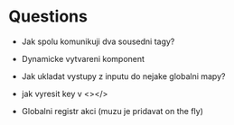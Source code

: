 # Questions

- Jak spolu komunikuji dva sousedni tagy?
- Dynamicke vytvareni komponent
- Jak ukladat vystupy z inputu do nejake globalni mapy?

- jak vyresit key v <></>

- Globalni registr akci (muzu je pridavat on the fly)